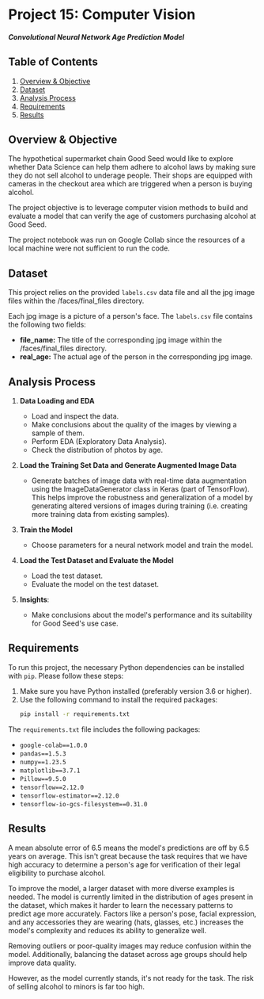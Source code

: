 # Project 15: Computer Vision
#### *Convolutional Neural Network Age Prediction Model*

## Table of Contents

1. [Overview & Objective](#overview_objective)
2. [Dataset](#dataset)
3. [Analysis Process](#analysis-process)
4. [Requirements](#requirements)
5. [Results](#results)

## Overview & Objective <a id="overview_objective"></a>

The hypothetical supermarket chain Good Seed would like to explore whether Data Science can help them adhere to alcohol laws by making sure they do not sell alcohol to underage people. Their shops are equipped with cameras in the checkout area which are triggered when a person is buying alcohol. 

The project objective is to leverage computer vision methods to build and evaluate a model that can verify the age of customers purchasing alcohol at Good Seed. 

The project notebook was run on Google Collab since the resources of a local machine were not sufficient to run the code.

## Dataset <a id="dataset"></a>

This project relies on the provided `labels.csv` data file and all the jpg image files within the /faces/final_files directory.

Each jpg image is a picture of a person's face. The `labels.csv` file contains the following two fields:
 - **file_name:** The title of the corresponding jpg image within the /faces/final_files directory.
 - **real_age:** The actual age of the person in the corresponding jpg image.

## Analysis Process <a id="analysis-process"></a>

1. **Data Loading and EDA**
   - Load and inspect the data.
    - Make conclusions about the quality of the images by viewing a sample of them.
   - Perform EDA (Exploratory Data Analysis).
    - Check the distribution of photos by age.

2. **Load the Training Set Data and Generate Augmented Image Data**
    - Generate batches of image data with real-time data augmentation using the ImageDataGenerator class in Keras (part of TensorFlow). This helps improve the robustness and generalization of a model by generating altered versions of images during training (i.e. creating more training data from existing samples).

3. **Train the Model**
    - Choose parameters for a neural network model and train the model.

4. **Load the Test Dataset and Evaluate the Model**
    - Load the test dataset.
    - Evaluate the model on the test dataset.

5. **Insights**:
   - Make conclusions about the model's performance and its suitability for Good Seed's use case.

## Requirements <a id="requirements"></a>

To run this project, the necessary Python dependencies can be installed with `pip`. Please follow these steps:

1. Make sure you have Python installed (preferably version 3.6 or higher).
2. Use the following command to install the required packages:
    ```sh
    pip install -r requirements.txt
    ```
The `requirements.txt` file includes the following packages:
 - `google-colab==1.0.0`
 - `pandas==1.5.3`
 - `numpy==1.23.5`
 - `matplotlib==3.7.1`
 - `Pillow==9.5.0`
 - `tensorflow==2.12.0`
 - `tensorflow-estimator==2.12.0`
 - `tensorflow-io-gcs-filesystem==0.31.0`
   

## Results <a id="results"></a>

A mean absolute error of 6.5 means the model's predictions are off by 6.5 years on average. This isn't great because the task requires that we have high accuracy to determine a person's age for verification of their legal eligibility to purchase alcohol.

To improve the model, a larger dataset with more diverse examples is needed. The model is currently limited in the distribution of ages present in the dataset, which makes it harder to learn the necessary patterns to predict age more accurately. Factors like a person's pose, facial expression, and any accessories they are wearing (hats, glasses, etc.) increases the model's complexity and reduces its ability to generalize well.

Removing outliers or poor-quality images may reduce confusion within the model. Additionally, balancing the dataset across age groups should help improve data quality.

However, as the model currently stands, it's not ready for the task. The risk of selling alcohol to minors is far too high.